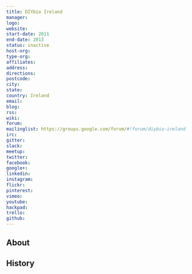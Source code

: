 ```yaml
---
title: DIYbio Ireland
manager: 
logo: 
website: 
start-date: 2011
end-date: 2013
status: inactive
host-org: 
type-org: 
affiliates: 
address: 
directions: 
postcode: 
city: 
state: 
country: Ireland
email: 
blog: 
rss: 
wiki: 
forum: 
mailinglist: https://groups.google.com/forum/#!forum/diybio-ireland
irc: 
gitter: 
slack: 
meetup: 
twitter: 
facebook: 
google+: 
linkedin: 
instagram: 
flickr: 
pinterest: 
vimeo: 
youtube: 
hackpad: 
trello: 
github: 
---
```


## About

## History
